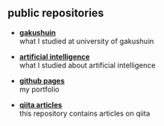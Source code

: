 ## public repositories
* [**gakushuin**](https://github.com/mo-to-ki/gakushuin)  
    what I studied at university of gakushuin

* [**artificial intelligence**](https://github.com/mo-to-ki/artificial-intelligence)  
    what I studied about artificial intelligence

* [**github pages**](https://github.com/mo-to-ki/mo-to-ki.github.io)  
    my portfolio

* [**qiita articles**](https://github.com/mo-to-ki/qiita-articles)  
    this repository contains articles on qiita


<!-- [![Top Langs](https://github-readme-stats.vercel.app/api/top-langs/?username=mo-to-ki)](https://github.com/anuraghazra/github-readme-stats) -->
